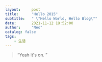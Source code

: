 ```yaml
---
layout:     post
title:      "Hello 2015"
subtitle:   " \"Hello World, Hello Blog\""
date:       2021-11-12 18:52:00
author:     "Neo"
catalog: false
tags:
    - 生活
---
```


> “Yeah It's on. ”

